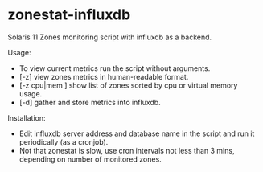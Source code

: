 # zonestat-influxdb
Solaris 11 Zones monitoring script with influxdb as a backend.

Usage:
* To view current metrics run the script without arguments.
* [-z] view zones metrics in human-readable format.
* [-z cpu|mem ] show list of zones sorted by cpu or virtual memory usage.
* [-d] gather and store metrics into influxdb.

 Installation: 
* Edit influxdb server address and database name in the script and run it periodically (as a cronjob).
* Not that zonestat is slow, use cron intervals not less than 3 mins, depending on number of monitored zones.


